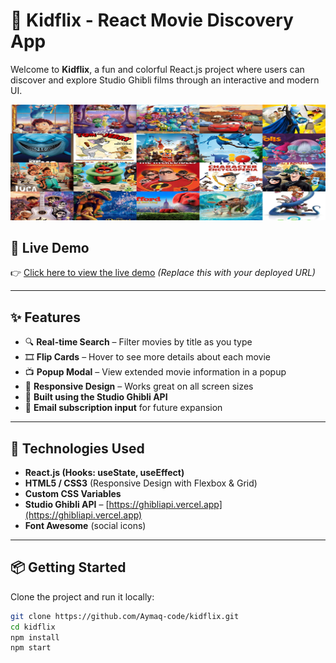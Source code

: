 # 🧸 Kidflix - React Movie Discovery App

Welcome to **Kidflix**, a fun and colorful React.js project where users can discover and explore Studio Ghibli films through an interactive and modern UI.

![Kidflix Screenshot](./public/images/header-collage.jpg) <!-- replace with your screenshot path if needed -->

## 🔗 Live Demo

👉 [Click here to view the live demo](https://aymaq-code.github.io/kidflix)
_(Replace this with your deployed URL)_

---

## ✨ Features

- 🔍 **Real-time Search** – Filter movies by title as you type
- 🎞️ **Flip Cards** – Hover to see more details about each movie
- 📺 **Popup Modal** – View extended movie information in a popup
- 📱 **Responsive Design** – Works great on all screen sizes
- 🍿 **Built using the Studio Ghibli API**
- 📩 **Email subscription input** for future expansion

---

## 🚀 Technologies Used

- **React.js (Hooks: useState, useEffect)**
- **HTML5 / CSS3** (Responsive Design with Flexbox & Grid)
- **Custom CSS Variables**
- **Studio Ghibli API** – [https://ghibliapi.vercel.app](https://ghibliapi.vercel.app)
- **Font Awesome** (social icons)

---

## 📦 Getting Started

Clone the project and run it locally:

```bash
git clone https://github.com/Aymaq-code/kidflix.git
cd kidflix
npm install
npm start
```
